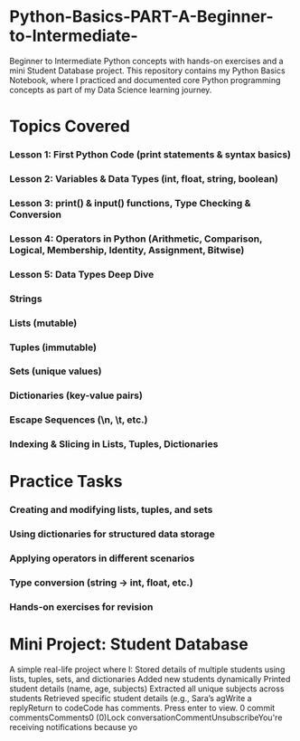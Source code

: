# Python-Basics-PART-A-Beginner-to-Intermediate-
Beginner to Intermediate Python concepts with hands-on exercises and a mini Student Database project.
This repository contains my Python Basics Notebook, where I practiced and documented core Python programming concepts as part of my Data Science learning journey.
# Topics Covered
### Lesson 1: First Python Code (print statements & syntax basics)
### Lesson 2: Variables & Data Types (int, float, string, boolean)
### Lesson 3: print() & input() functions, Type Checking & Conversion
### Lesson 4: Operators in Python (Arithmetic, Comparison, Logical, Membership, Identity, Assignment, Bitwise)
### Lesson 5: Data Types Deep Dive
### Strings
### Lists (mutable)
### Tuples (immutable)
### Sets (unique values)
### Dictionaries (key-value pairs)
### Escape Sequences (\n, \t, etc.)
### Indexing & Slicing in Lists, Tuples, Dictionaries
# Practice Tasks
### Creating and modifying lists, tuples, and sets
### Using dictionaries for structured data storage
### Applying operators in different scenarios
### Type conversion (string → int, float, etc.)
### Hands-on exercises for revision
# Mini Project: Student Database
A simple real-life project where I:
Stored details of multiple students using lists, tuples, sets, and dictionaries
Added new students dynamically
Printed student details (name, age, subjects)
Extracted all unique subjects across students
Retrieved specific student details (e.g., Sara’s agWrite a replyReturn to codeCode has comments. Press enter to view.
0 commit commentsComments0 (0)Lock conversationCommentUnsubscribeYou're receiving notifications because yo
